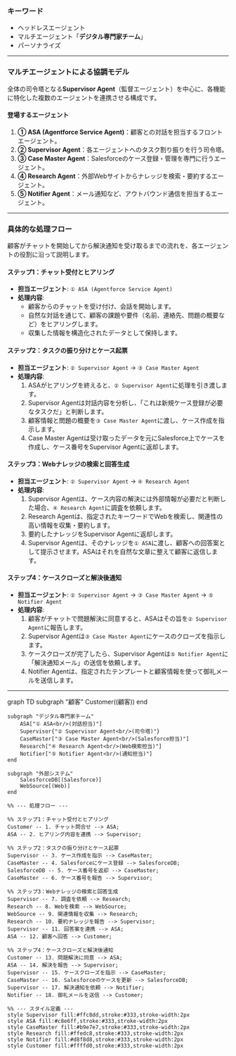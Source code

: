 ### キーワード
- ヘッドレスエージェント
- マルチエージェント「**デジタル専門家チーム**」
- パーソナライズ

---

### マルチエージェントによる協調モデル

全体の司令塔となる**Supervisor Agent**（監督エージェント）を中心に、各機能に特化した複数のエージェントを連携させる構成です。

#### 登場するエージェント
1.  **① ASA (Agentforce Service Agent)**：顧客との対話を担当するフロントエージェント。
2.  **② Supervisor Agent**：各エージェントへのタスク割り振りを行う司令塔。
3.  **③ Case Master Agent**：Salesforceのケース登録・管理を専門に行うエージェント。
4.  **④ Research Agent**：外部Webサイトからナレッジを検索・要約するエージェント。
5.  **⑤ Notifier Agent**：メール通知など、アウトバウンド通信を担当するエージェント。

---

### 具体的な処理フロー

顧客がチャットを開始してから解決通知を受け取るまでの流れを、各エージェントの役割に沿って説明します。

#### **ステップ1：チャット受付とヒアリング**
* **担当エージェント**: `① ASA (Agentforce Service Agent)`
* **処理内容**:
    * 顧客からのチャットを受け付け、会話を開始します。
    * 自然な対話を通じて、顧客の課題や要件（名前、連絡先、問題の概要など）をヒアリングします。
    * 収集した情報を構造化されたデータとして保持します。

#### **ステップ2：タスクの振り分けとケース起票**
* **担当エージェント**: `② Supervisor Agent` → `③ Case Master Agent`
* **処理内容**:
    1.  ASAがヒアリングを終えると、`② Supervisor Agent`に処理を引き渡します。
    2.  Supervisor Agentは対話内容を分析し、「これは新規ケース登録が必要なタスクだ」と判断します。
    3.  顧客情報と問題の概要を`③ Case Master Agent`に渡し、ケース作成を指示します。
    4.  Case Master Agentは受け取ったデータを元にSalesforce上でケースを作成し、ケース番号をSupervisor Agentに返却します。

#### **ステップ3：Webナレッジの検索と回答生成**
* **担当エージェント**: `② Supervisor Agent` → `④ Research Agent`
* **処理内容**:
    1.  Supervisor Agentは、ケース内容の解決には外部情報が必要だと判断した場合、`④ Research Agent`に調査を依頼します。
    2.  Research Agentは、指定されたキーワードでWebを検索し、関連性の高い情報を収集・要約します。
    3.  要約したナレッジをSupervisor Agentに返却します。
    4.  Supervisor Agentは、そのナレッジを`① ASA`に渡し、顧客への回答案として提示させます。ASAはそれを自然な文章に整えて顧客に返信します。

#### **ステップ4：ケースクローズと解決後通知**
* **担当エージェント**: `② Supervisor Agent` → `③ Case Master Agent` → `⑤ Notifier Agent`
* **処理内容**:
    1.  顧客がチャットで問題解決に同意すると、ASAはその旨を`② Supervisor Agent`に報告します。
    2.  Supervisor Agentは`③ Case Master Agent`にケースのクローズを指示します。
    3.  ケースクローズが完了したら、Supervisor Agentは`⑤ Notifier Agent`に「解決通知メール」の送信を依頼します。
    4.  Notifier Agentは、指定されたテンプレートと顧客情報を使って御礼メールを送信します。

---

graph TD
    subgraph "顧客"
        Customer((顧客))
    end

    subgraph "デジタル専門家チーム"
        ASA["① ASA<br/>(対話担当)"]
        Supervisor{"② Supervisor Agent<br/>(司令塔)"}
        CaseMaster["③ Case Master Agent<br/>(Salesforce担当)"]
        Research["④ Research Agent<br/>(Web検索担当)"]
        Notifier["⑤ Notifier Agent<br/>(通知担当)"]
    end

    subgraph "外部システム"
        SalesforceDB[(Salesforce)]
        WebSource[(Web)]
    end

    %% --- 処理フロー ---

    %% ステップ1：チャット受付とヒアリング
    Customer -- 1. チャット問合せ --> ASA;
    ASA -- 2. ヒアリング内容を連携 --> Supervisor;

    %% ステップ2：タスクの振り分けとケース起票
    Supervisor -- 3. ケース作成を指示 --> CaseMaster;
    CaseMaster -- 4. Salesforceにケース登録 --> SalesforceDB;
    SalesforceDB -- 5. ケース番号を返却 --> CaseMaster;
    CaseMaster -- 6. ケース番号を報告 --> Supervisor;

    %% ステップ3：Webナレッジの検索と回答生成
    Supervisor -- 7. 調査を依頼 --> Research;
    Research -- 8. Webを検索 --> WebSource;
    WebSource -- 9. 関連情報を収集 --> Research;
    Research -- 10. 要約ナレッジを報告 --> Supervisor;
    Supervisor -- 11. 回答案を連携 --> ASA;
    ASA -- 12. 顧客へ回答 --> Customer;

    %% ステップ4：ケースクローズと解決後通知
    Customer -- 13. 問題解決に同意 --> ASA;
    ASA -- 14. 解決を報告 --> Supervisor;
    Supervisor -- 15. ケースクローズを指示 --> CaseMaster;
    CaseMaster -- 16. Salesforceのケースを更新 --> SalesforceDB;
    Supervisor -- 17. 解決通知を依頼 --> Notifier;
    Notifier -- 18. 御礼メールを送信 --> Customer;

    %% --- スタイル定義 ---
    style Supervisor fill:#ffc8dd,stroke:#333,stroke-width:2px
    style ASA fill:#c8e6ff,stroke:#333,stroke-width:2px
    style CaseMaster fill:#b9e7e7,stroke:#333,stroke-width:2px
    style Research fill:#ffedc8,stroke:#333,stroke-width:2px
    style Notifier fill:#d8f8d8,stroke:#333,stroke-width:2px
    style Customer fill:#ffffd0,stroke:#333,stroke-width:2px

